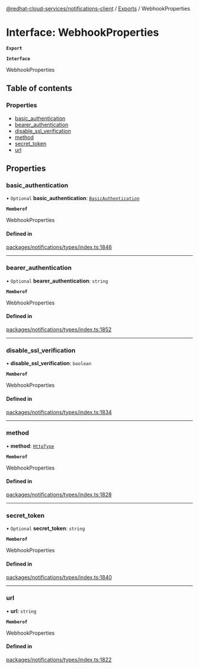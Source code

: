 [@redhat-cloud-services/notifications-client](../README.md) / [Exports](../modules.md) / WebhookProperties

# Interface: WebhookProperties

**`Export`**

**`Interface`**

WebhookProperties

## Table of contents

### Properties

- [basic\_authentication](WebhookProperties.md#basic_authentication)
- [bearer\_authentication](WebhookProperties.md#bearer_authentication)
- [disable\_ssl\_verification](WebhookProperties.md#disable_ssl_verification)
- [method](WebhookProperties.md#method)
- [secret\_token](WebhookProperties.md#secret_token)
- [url](WebhookProperties.md#url)

## Properties

### basic\_authentication

• `Optional` **basic\_authentication**: [`BasicAuthentication`](BasicAuthentication.md)

**`Memberof`**

WebhookProperties

#### Defined in

[packages/notifications/types/index.ts:1846](https://github.com/RedHatInsights/javascript-clients/blob/master/packages/notifications/types/index.ts#L1846)

___

### bearer\_authentication

• `Optional` **bearer\_authentication**: `string`

**`Memberof`**

WebhookProperties

#### Defined in

[packages/notifications/types/index.ts:1852](https://github.com/RedHatInsights/javascript-clients/blob/master/packages/notifications/types/index.ts#L1852)

___

### disable\_ssl\_verification

• **disable\_ssl\_verification**: `boolean`

**`Memberof`**

WebhookProperties

#### Defined in

[packages/notifications/types/index.ts:1834](https://github.com/RedHatInsights/javascript-clients/blob/master/packages/notifications/types/index.ts#L1834)

___

### method

• **method**: [`HttpType`](../enums/HttpType.md)

**`Memberof`**

WebhookProperties

#### Defined in

[packages/notifications/types/index.ts:1828](https://github.com/RedHatInsights/javascript-clients/blob/master/packages/notifications/types/index.ts#L1828)

___

### secret\_token

• `Optional` **secret\_token**: `string`

**`Memberof`**

WebhookProperties

#### Defined in

[packages/notifications/types/index.ts:1840](https://github.com/RedHatInsights/javascript-clients/blob/master/packages/notifications/types/index.ts#L1840)

___

### url

• **url**: `string`

**`Memberof`**

WebhookProperties

#### Defined in

[packages/notifications/types/index.ts:1822](https://github.com/RedHatInsights/javascript-clients/blob/master/packages/notifications/types/index.ts#L1822)
